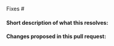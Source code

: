 <!--
(Thanks for sending a pull request!
-->

<!-- Add the issue number that is fixed by this PR (In the form Fixes #123) -->
Fixes #

#### Short description of what this resolves:


#### Changes proposed in this pull request:
